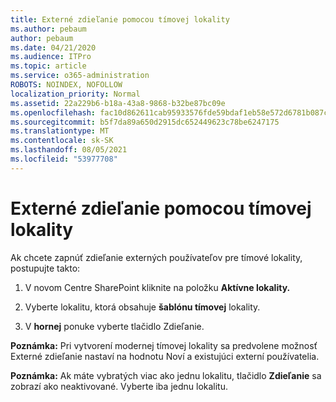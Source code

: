 ```yaml
---
title: Externé zdieľanie pomocou tímovej lokality
ms.author: pebaum
author: pebaum
ms.date: 04/21/2020
ms.audience: ITPro
ms.topic: article
ms.service: o365-administration
ROBOTS: NOINDEX, NOFOLLOW
localization_priority: Normal
ms.assetid: 22a229b6-b18a-43a8-9868-b32be87bc09e
ms.openlocfilehash: fac10d862611cab95933576fde59bdaf1eb58e572d6781b087c48d2c332e205d
ms.sourcegitcommit: b5f7da89a650d2915dc652449623c78be6247175
ms.translationtype: MT
ms.contentlocale: sk-SK
ms.lasthandoff: 08/05/2021
ms.locfileid: "53977708"
---
```

# <a name="external-sharing-with-a-team-site"></a>Externé zdieľanie pomocou tímovej lokality

Ak chcete zapnúť zdieľanie externých používateľov pre tímové lokality, postupujte takto: 
  
1. V novom Centre SharePoint kliknite na položku **Aktívne lokality.**
  
2. Vyberte lokalitu, ktorá obsahuje **šablónu tímovej** lokality. 
  
3. V **hornej** ponuke vyberte tlačidlo Zdieľanie. 
  
 **Poznámka:** Pri vytvorení modernej tímovej lokality sa predvolene možnosť Externé zdieľanie nastaví na hodnotu Noví a existujúci externí používatelia. 
  
 **Poznámka:** Ak máte vybratých viac ako jednu lokalitu, tlačidlo **Zdieľanie** sa zobrazí ako neaktivované. Vyberte iba jednu lokalitu. 
  

